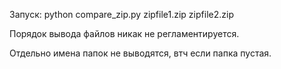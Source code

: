 Запуск: python compare_zip.py zipfile1.zip zipfile2.zip

Порядок вывода файлов никак не регламентируется.

Отдельно имена папок не выводятся, втч если папка пустая.
